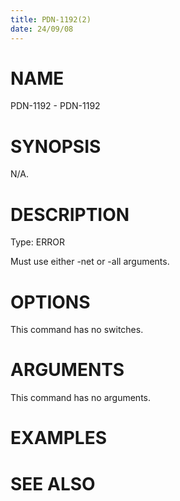 ```yaml
---
title: PDN-1192(2)
date: 24/09/08
---
```


# NAME

PDN-1192 - PDN-1192

# SYNOPSIS

N/A.

# DESCRIPTION

Type: ERROR

Must use either -net or -all arguments.

# OPTIONS

This command has no switches.

# ARGUMENTS

This command has no arguments.

# EXAMPLES

# SEE ALSO
